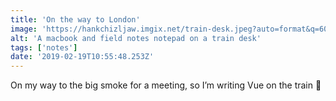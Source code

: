 ```yaml
---
title: 'On the way to London'
image: 'https://hankchizljaw.imgix.net/train-desk.jpeg?auto=format&q=60'
alt: 'A macbook and field notes notepad on a train desk'
tags: ['notes'] 
date: '2019-02-19T10:55:48.253Z'
---
```

On my way to the big smoke for a meeting, so I’m writing Vue on the train 🚂